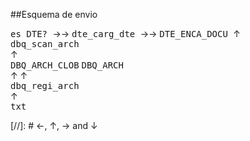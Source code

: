 ##Esquema de envio

<kbd>  es DTE?  </kbd> &rarr;&rarr; <kbd>  dte_carg_dte  </kbd> &rarr;&rarr; <kbd>  DTE_ENCA_DOCU </kbd>
&uarr;  
<kbd>  dbq_scan_arch  </kbd>  
&uarr;  
<kbd>DBQ_ARCH_CLOB</kbd> <kbd>DBQ_ARCH</kbd>  
      &uarr;    &uarr;  
<kbd> dbq_regi_arch </kbd>  
       &uarr;  
<kbd>  txt  </kbd>  

[//]: # &larr;, &uarr;, &rarr; and &darr;
